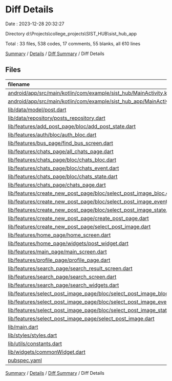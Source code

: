 # Diff Details

Date : 2023-12-28 20:32:27

Directory d:\\Projects\\college_projects\\SIST_HUB\\sist_hub_app

Total : 33 files,  538 codes, 17 comments, 55 blanks, all 610 lines

[Summary](results.md) / [Details](details.md) / [Diff Summary](diff.md) / Diff Details

## Files
| filename | language | code | comment | blank | total |
| :--- | :--- | ---: | ---: | ---: | ---: |
| [android/app/src/main/kotlin/com/example/sist_hub/MainActivity.kt](/android/app/src/main/kotlin/com/example/sist_hub/MainActivity.kt) | Kotlin | 4 | 0 | 3 | 7 |
| [android/app/src/main/kotlin/com/example/sist_hub_app/MainActivity.kt](/android/app/src/main/kotlin/com/example/sist_hub_app/MainActivity.kt) | Kotlin | 4 | 0 | 3 | 7 |
| [lib/data/model/post.dart](/lib/data/model/post.dart) | Dart | 4 | 0 | 1 | 5 |
| [lib/data/repository/posts_repository.dart](/lib/data/repository/posts_repository.dart) | Dart | 4 | 0 | 0 | 4 |
| [lib/features/add_post_page/bloc/add_post_state.dart](/lib/features/add_post_page/bloc/add_post_state.dart) | Dart | 0 | 0 | 1 | 1 |
| [lib/features/auth/bloc/auth_bloc.dart](/lib/features/auth/bloc/auth_bloc.dart) | Dart | 1 | 0 | 0 | 1 |
| [lib/features/bus_page/find_bus_screen.dart](/lib/features/bus_page/find_bus_screen.dart) | Dart | 120 | 7 | 6 | 133 |
| [lib/features/chats_page/all_chats_page.dart](/lib/features/chats_page/all_chats_page.dart) | Dart | 75 | 0 | 6 | 81 |
| [lib/features/chats_page/bloc/chats_bloc.dart](/lib/features/chats_page/bloc/chats_bloc.dart) | Dart | 10 | 1 | 3 | 14 |
| [lib/features/chats_page/bloc/chats_event.dart](/lib/features/chats_page/bloc/chats_event.dart) | Dart | 6 | 0 | 3 | 9 |
| [lib/features/chats_page/bloc/chats_state.dart](/lib/features/chats_page/bloc/chats_state.dart) | Dart | 7 | 0 | 4 | 11 |
| [lib/features/chats_page/chats_page.dart](/lib/features/chats_page/chats_page.dart) | Dart | 13 | 0 | 3 | 16 |
| [lib/features/create_new_post_page/bloc/select_post_image_bloc.dart](/lib/features/create_new_post_page/bloc/select_post_image_bloc.dart) | Dart | 62 | 1 | 11 | 74 |
| [lib/features/create_new_post_page/bloc/select_post_image_event.dart](/lib/features/create_new_post_page/bloc/select_post_image_event.dart) | Dart | 27 | 0 | 10 | 37 |
| [lib/features/create_new_post_page/bloc/select_post_image_state.dart](/lib/features/create_new_post_page/bloc/select_post_image_state.dart) | Dart | 22 | 0 | 12 | 34 |
| [lib/features/create_new_post_page/create_post_page.dart](/lib/features/create_new_post_page/create_post_page.dart) | Dart | 132 | 2 | 7 | 141 |
| [lib/features/create_new_post_page/select_post_image.dart](/lib/features/create_new_post_page/select_post_image.dart) | Dart | 199 | 10 | 11 | 220 |
| [lib/features/home_page/home_screen.dart](/lib/features/home_page/home_screen.dart) | Dart | 11 | 0 | 0 | 11 |
| [lib/features/home_page/widgets/post_widget.dart](/lib/features/home_page/widgets/post_widget.dart) | Dart | 24 | -2 | 1 | 23 |
| [lib/features/main_page/main_screen.dart](/lib/features/main_page/main_screen.dart) | Dart | 14 | 4 | 0 | 18 |
| [lib/features/profile_page/profile_page.dart](/lib/features/profile_page/profile_page.dart) | Dart | -24 | 0 | 0 | -24 |
| [lib/features/search_page/search_result_screen.dart](/lib/features/search_page/search_result_screen.dart) | Dart | 1 | 0 | 0 | 1 |
| [lib/features/search_page/search_screen.dart](/lib/features/search_page/search_screen.dart) | Dart | 0 | 0 | -1 | -1 |
| [lib/features/search_page/search_widgets.dart](/lib/features/search_page/search_widgets.dart) | Dart | -33 | 0 | -1 | -34 |
| [lib/features/select_post_image_page/bloc/select_post_image_bloc.dart](/lib/features/select_post_image_page/bloc/select_post_image_bloc.dart) | Dart | -25 | -1 | -6 | -32 |
| [lib/features/select_post_image_page/bloc/select_post_image_event.dart](/lib/features/select_post_image_page/bloc/select_post_image_event.dart) | Dart | -13 | 0 | -5 | -18 |
| [lib/features/select_post_image_page/bloc/select_post_image_state.dart](/lib/features/select_post_image_page/bloc/select_post_image_state.dart) | Dart | -15 | 0 | -8 | -23 |
| [lib/features/select_post_image_page/select_post_image.dart](/lib/features/select_post_image_page/select_post_image.dart) | Dart | -196 | -6 | -11 | -213 |
| [lib/main.dart](/lib/main.dart) | Dart | 33 | 0 | 0 | 33 |
| [lib/styles/styles.dart](/lib/styles/styles.dart) | Dart | 6 | 0 | 0 | 6 |
| [lib/utils/constants.dart](/lib/utils/constants.dart) | Dart | -1 | 0 | 0 | -1 |
| [lib/widgets/commonWidget.dart](/lib/widgets/commonWidget.dart) | Dart | 66 | 0 | 4 | 70 |
| [pubspec.yaml](/pubspec.yaml) | YAML | 0 | 1 | -2 | -1 |

[Summary](results.md) / [Details](details.md) / [Diff Summary](diff.md) / Diff Details